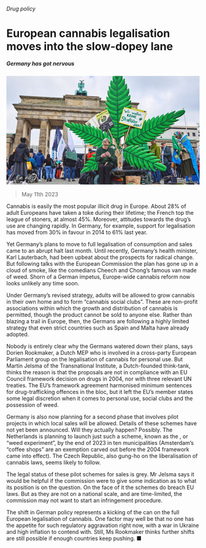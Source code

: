 ###### Drug policy

# European cannabis legalisation moves into the slow-dopey lane 

##### Germany has got nervous 

![image](images/20230513_EUP002.jpg) 

> May 11th 2023 

Cannabis is easily the most popular illicit drug in Europe. About 28% of adult Europeans have taken a toke during their lifetime; the French top the league of stoners, at almost 45%. Moreover, attitudes towards the drug’s use are changing rapidly. In Germany, for example, support for legalisation has moved from 30% in favour in 2014 to 61% last year.

Yet Germany’s plans to move to full legalisation of consumption and sales came to an abrupt halt last month. Until recently, Germany’s health minister, Karl Lauterbach, had been upbeat about the prospects for radical change. But following talks with the European Commission the plan has gone up in a cloud of smoke, like the comedians Cheech and Chong’s famous van made of weed. Shorn of a German impetus, Europe-wide cannabis reform now looks unlikely any time soon.

Under Germany’s revised strategy, adults will be allowed to grow cannabis in their own home and to form “cannabis social clubs”. These are non-profit associations within which the growth and distribution of cannabis is permitted, though the product cannot be sold to anyone else. Rather than blazing a trail in Europe, then, the Germans are following a highly limited strategy that even strict countries such as Spain and Malta have already adopted. 

Nobody is entirely clear why the Germans watered down their plans, says Dorien Rookmaker, a Dutch MEP who is involved in a cross-party European Parliament group on the legalisation of cannabis for personal use. But Martin Jelsma of the Transnational Institute, a Dutch-founded think-tank, thinks the reason is that the proposals are not in compliance with an EU Council framework decision on drugs in 2004, nor with three relevant UN treaties. The EU’s framework agreement harmonised minimum sentences for drug-trafficking offences in the bloc, but it left the EU’s member states some legal discretion when it comes to personal use, social clubs and the possession of weed. 

Germany is also now planning for a second phase that involves pilot projects in which local sales will be allowed. Details of these schemes have not yet been announced. Will they actually happen? Possibly. The Netherlands is planning to launch just such a scheme, known as the , or “weed experiment”, by the end of 2023 in ten municipalities (Amsterdam’s “coffee shops” are an exemption carved out before the 2004 framework came into effect). The Czech Republic, also gung-ho on the liberalisation of cannabis laws, seems likely to follow.

The legal status of these pilot schemes for sales is grey. Mr Jelsma says it would be helpful if the commission were to give some indication as to what its position is on the question. On the face of it the schemes do breach EU laws. But as they are not on a national scale, and are time-limited, the commission may not want to start an infringement procedure. 

The shift in German policy represents a kicking of the can on the full European legalisation of cannabis. One factor may well be that no one has the appetite for such regulatory aggravation right now, with a war in Ukraine and high inflation to contend with. Still, Ms Rookmaker thinks further shifts are still possible if enough countries keep pushing. ■

